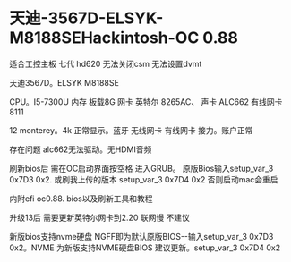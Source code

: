 # 天迪-3567D-ELSYK-M8188SEHackintosh-OC 0.88

适合工控主板 七代 hd620 无法关闭csm 无法设置dvmt


天迪3567D。ELSYK M8188SE

CPU。I5-7300U
内存 板载8G
网卡 英特尔 8265AC、
声卡 ALC662
有线网卡 8111


12 monterey。4k 正常显示。蓝牙 无线网卡 有线网卡 接力。账户正常


存在问题 alc662无法驱动。无HDMI音频


刷新bios后 需在OC启动界面按空格 进入GRUB。 原版Bios输入setup_var_3 0x7D3 0x2. 或刷我上传的版本 setup_var_3 0x7D4 0x2 否则启动mac会重启



内附efi  oc0.88.    bios以及刷新工具和教程

升级13后 需要更新英特尔网卡到2.20  联网慢 不建议

新版bios支持nvme硬盘  NGFF即为默认原版BIOS--输入setup_var_3 0x7D3 0x2。NVME 为新版支持NVME硬盘BIOS 建议更新。setup_var_3 0x7D4 0x2
